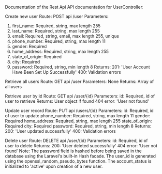 Documentation of the Rest Api
API documentation for UserController:

Create new user
Route: POST api /user
Parameters:
1.	first_name: Required, string, max length 255
2.	last_name: Required, string, max length 255
3.	email: Required, string, email, max length 255, unique
4.	phone_number: Required, string, max length 11
5.	gender: Required
6.	home_address: Required, string, max length 255
7.	state_of_origin: Required
8.	city: Required
9.	password: Required, string, min length 8
Returns:
201: 'User Account Have Been Set Up Successfully'
400: Validation errors

Retrieve all users
Route: GET api /user
Parameters: None
Returns: Array of all users





Retrieve user by id
Route: GET api /user/{id}
Parameters:
id: Required, id of user to retrieve
Returns:
User object if found
404 error: 'User not found'

Update user record
Route: PUT api /users/{id}
Parameters:
id: Required, id of user to update
phone_number: Required, string, max length 11
gender: Required
home_address: Required, string, max length 255
state_of_origin: Required
city: Required
password: Required, string, min length 8
Returns:
200: 'User updated successfully'
400: Validation errors

Delete user
Route: DELETE api /user/{id}
Parameters:
id: Required, id of user to delete
Returns:
200: 'User deleted successfully'
404 error: 'User not found'
Note: The password field is hashed before being saved in the database using the Laravel's built-in Hash facade. The user_id is generated using the openssl_random_pseudo_bytes function. The account_status is initialized to 'active' upon creation of a new user.
